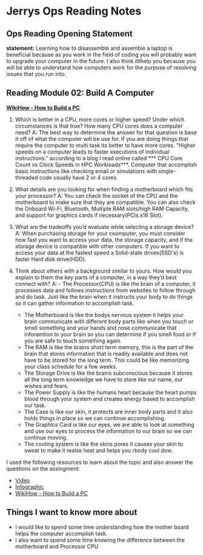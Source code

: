# Jerrys Ops Reading Notes

## Ops Reading Opening Statement 

**statement:**
  Learning how to disassemble and assemble a laptop is beneficial because as you work in the field of coding you will probably want to upgrade your computer in the future. I also think itllhelp you because you will be able to understand how computers work for the purpose of resolving issues that you run into.  

## Reading Module 02: Build A Computer

**[WikiHow - How to Build a PC](https://www.wikihow.com/Build-a-Computer)**

1. Which is better in a CPU, more cores or higher speed? Under which circumstances is that true? How many CPU cores does a computer need?
A:  The best way to determine the answer for that question is base it off of what the computer will be use for. If you are doing things that require the computer to multi task its better to have more cores. "Higher speeds on a computer leads to faster executions of individual instructions." according to a blog I read online called *** CPU Core Count vs Clock Speeds in HPC Workloads***. Computer that accomplish basic instructions like checking email or simulations with single-threaded code usually have 2 or 4 cores.
   
3. What details are you looking for when finding a motherboard which fits your processor?
A:  You can check the socket of the CPU and the motherboard to make sure that they are compatible. You can also check the Onboard Wi-Fi, Bluetooth, Multiple RAM slots/high RAM Capacity, and support for graphics cards if necessary(PCIs x16 Slot).
                                                                                                                                          
4. What are the tradeoffs you’d evaluate while selecting a storage device?
A:  When purchasing storage for your coomputer, you must consider how fast you want to access your data, the storage capacity, and if the storage device is compatible with other computers. If you want to access your data at the fastest speed a Solid-state drives(SSD's) is faster Hard disk drive(HDD).
           
5. Think about others with a background similar to yours. How would you explain to them the key parts of a computer, in a way they’d best connect with?
A:   -  The Processor(CPU) is like the brain of a computer, it processes data and follows instructions from websites to follow through and do task. Just like the brain when it instructs your body to do things so it can gather information to accomplish task.
     -  The Motherboard is like the bodys nervous system it helps your brain communicate with different body parts like when you touch or smell something and your hands and nose communicate that inforamtion to your brain so you can determine if you smell food or if you are safe to touch something again.
     -  The RAM is like the brains short term memory, this is the part of the brain that stores information that is readily available and does not have to be stored for the long term. This could be like memorizing your class schedule for a few weeks.
     -  The Storage Drive is like the brains subconscious because it stores all the long term knowledge we have to store like our name, our wishes and fears.
     -  The Power Supply is like the humans heart because the heart pumps blood through your system and creates energy based to accomplish our task.
     -  The Case is like our skin, it protects are inner body parts and it also holds things in place so we can continue accomplishing.
     -  The Graphics Card is like our eyes, we are able to look at something and use our eyes to process the information to our brain so we can continue moving.
     -  The cooling system is like the skins pores it causes your skin to sweat to make it realse heat and helps you rbody cool dow. 
              
I used the following resources to learn about the topic and also answer the questions on the assingment:
  - [Video](https://www.youtube.com/watch?v=MtALhv22Ltk)
  - [Infographic](https://www.pcbuildadvisor.com/how-to-build-a-computer-step-by-step-infographic/)
  - [WikiHow - How to Build a PC](https://www.wikihow.com/Build-a-Computer)


## Things I want to know more about 
 - I would like to spend some time understanding how the mother board helps the computer accomplish task.
 - I also want to spend some time knowing the difference between the motherboard and Processor CPU 




   
